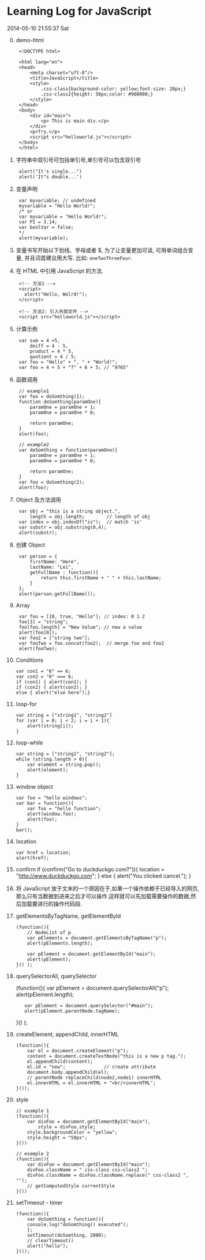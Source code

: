 # Learning Log for JavaScript

2014-05-10 21:55:37 Sat

0. demo-html

		<!DOCTYPE html>

		<html lang="en">
		<head>
			<meta charset="uft-8"/>
			<title>JavaScript</title>
			<style>
				.css-class{background-color: yellow;font-size: 20px;}
				.css-class2{height: 50px;color: #980000;}
			</style>
		</head>
		<body>
			<div id="main">
				<p> This is main div.</p>
			</div>
			<p>Try.</p>
			<script src="helloworld.js"></script>
		</body>
		</html>

1. 字符串中双引号可包括单引号,单引号可以包含双引号

		alert("It's single...")
		alert('It"s double...')

2. 变量声明 

		var myvariable; // undefined
		myvariable = "Hello World!";
		/* or
		var myvariable = "Hello World!";
		var PI = 3.14;
		var boolVar = false;
		*/
		alert(myvariable);

3. 变量书写开始以下划线、字母或者 $, 为了让变量更加可读, 可用单词组合变量, 并且词首建议用大写. 比如: `oneTwoThreeFour`.
4. 在 HTML 中引用 JavaScript 的方法.

		<!-- 方法1 -->
		<script>
		  alert("Hello, Wolrd!");
		</script>

		<!-- 方法2: 引入外部文件 -->
		<script src="helloworld.js"></script>

5. 计算示例

		var sum = 4 +5,
			deiff = 4 - 5,
			product = 4 * 5,
			quotient = 4 / 5;
		var foo = "Hello" + ", " + "World!";
		var foo = 4 + 5 + "7" + 6 + 5; // "9765"

6. 函数调用

		// example1
		var foo = doSomthing(1);
		function doSomthing(paramOne){
			paramOne = paramOne + 1;
			paramOne = paramOne * 8;

			return paramOne;
		}
		alert(foo);

		// example2
		var doSomthing = function(paramOne){
			paramOne = paramOne + 1;
			paramOne = paramOne * 8;

			return paramOne;
		}
		var foo = doSomthing(2);
		alert(foo);

7. Object 及方法调用

		var obj = "this is a string object.",
			length = obj.length; 		// length of obj
		var index = obj.indexOf("is");  // match 'is'
		var substr = obj.substring(0,4);
		alert(substr);

8. 创建 Object

		var person = {
			firstName: "Here",
			lastName: "Lei",
			getFullName : function(){
				return this.firstName + " " + this.lastName;
			}
		};
		alert(person.getFullName());

9. Array

		var foo = [10, true, "Hello"]; // index: 0 1 2
		foo[3] = "string";
		foo[foo.length] = "New Value"; // new a value
		alert(foo[0]);
		var foo2 = ["string two"];
		var fooTwo = foo.concat(foo2);	// merge foo and foo2 
		alert(fooTwo);

10. Conditions

		var con1 = "6" == 6;
		var con2 = "6" === 6;
		if (con1) { alert(con1); }
		if (con2) { alert(con2); } 
		else { alert("else here");}

11. loop-for

		var string = ["string1", "string2"]
		for (var i = 0; i < 2; i = i + 1){
			alert(string[i]);
		}

12. loop-while

		var string = ["string1", "string2"];
		while (string.length > 0){
			var element = string.pop();
			alert(element);
		}

13. window object

		var foo = "hello windows";
		var bar = function(){
			var foo = "hello function";
			alert(window.foo);
			alert(foo);
		}
		bar();

14. location

		var href = location;
		alert(href);

15. confirm
		if (confirm("Go to duckduckgo.com?")){
			location = "http://www.duckduckgo.com";
		} else {
			alert("You clicked cancel.");
		}

17. 将 JavaScript 放于文末的一个原因在于,如果一个操作依赖于已经导入的网页,那么只有当数据到进来之后才可以操作.这样就可以先加载需要操作的数据,然后加载要进行的操作代码段.

18. getElementsByTagName, getElementById

		(function(){
			// NodeList of p
			var pElements = document.getElementsByTagName("p");	
			alert(pElements.length);

			var pElement = document.getElementById("main");
			alert(pElement);
		}()	);

19.  querySelectorAll, querySelector

		(function(){
			var pElement = document.querySelectorAll("p");
			alert(pElement.length);

			var pElement = document.querySelector("#main");
			alert(pElement.parentNode.tagName);
		}()	);

20. createElement, appendChild, innerHTML

		(function(){
			var el = document.createElement("p");
			content = document.createTextNode("this is a new p tag.");
			el.appendChild(content);
			el.id = "new";				// create attribute
			document.body.appendChild(el);
			// parentNode replaceChild(node2,node1) innerHTML
			el.innerHTML = el.innerHTML + "<br/>innerHTML";
		}());

21. style

		// example 1
		(function(){
			var divFoo = document.getElementById("main"),
				style = divFoo.style;
			style.backgroundColor = "yellow";
			style.height = "50px";
		}())

		// example 2
		(function(){
			var divFoo = document.getElementById("main");
			divFoo.className = " css-class css-class2 ";
			divFoo.className = divFoo.className.replace(" css-class2 ", "");
			// getComputedStyle currentStyle
		}())

22. setTimeout - timer

		(function(){
			var doSomthing = function(){
			console.log("doSomthing() executed");
			};
			setTimeout(doSomthing, 2000);
			// clearTimeout()
			alert("hello");
		}());